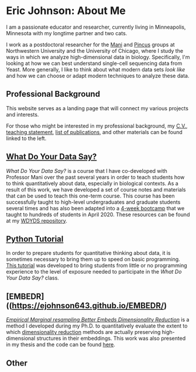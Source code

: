 # Eric Johnson: About Me

I am a passionate educator and researcher, currently living in Minneapolis, Minnesota with my longtime partner and two cats.

I work as a postdoctoral researcher for the [Mani](https://scholar.google.com/citations?user=81qY5lEAAAAJ&hl=en) and [Pincus](https://scholar.google.com/citations?hl=en&user=Jg6FmzsAAAAJ) groups at Northwestern University and the University of Chicago, where I study the ways in which we analyze high-dimensional data in biology. Specifically, I'm looking at how we can best understand single-cell sequencing data from Yeast. More generally, I like to think about what modern data sets *look like* and how we can choose or adapt modern techniques to analyze these data.

## Professional Background

This website serves as a landing page that will connect my various projects and interests.

For those who might be interested in my professional background, my [C.V.](./Curriculum-Vitae.md), [teaching statement](./TeachingStatement.md), [list of publications](./Publications.md), and other materials can be found linked to the left.

## [What Do Your Data Say?](https://ejohnson643.github.io/WhatDoYourDataSay/)

*What Do Your Data Say?* is a course that I have co-developed with Professor Mani over the past several years in order to teach students how to think quantitatively about data, especially in biological contexts.  As a result of this work, we have developed a set of course notes and materials that can be used to teach this one-term course.  This course has been successfully taught to high-level undergraduates and graduate students several times and has also been adapted into a [4-week bootcamp](https://www.whatdoyourdatasay.com/) that we taught to hundreds of students in April 2020.  These resources can be found at my [WDYDS repository](https://ejohnson643.github.io/WhatDoYourDataSay/).

## [Python Tutorial](https://ejohnson643.github.io/PythonTutorial/)

In order to prepare students for quantitative thinking about data, it is sometimes necessary to bring them up to speed on basic programming. [This tutorial](https://ejohnson643.github.io/PythonTutorial/) was developed to bring students from little or no programming experience to the level of exposure needed to participate in the *What Do Your Data Say?* class.

## [EMBEDR]((https://ejohnson643.github.io/EMBEDR/)

[*Empirical Marginal resampling Better Embeds Dimensionality Reduction*](https://pubmed.ncbi.nlm.nih.gov/35510181/) is a method I developed during my Ph.D. to quantitatively evaluate the extent to which [dimensionality reduction](https://en.wikipedia.org/wiki/Dimensionality_reduction) methods are actually preserving high-dimensional structures in their embeddings.  This work was also presented in my thesis and the code can be found [here](https://github.com/ejohnson643/EMBEDR).

## Other


<!-- This is a small sample book to give you a feel for how book content is
structured.
It shows off a few of the major file types, as well as some sample content.
It does not go in-depth into any particular topic - check out [the Jupyter Book documentation](https://jupyterbook.org) for more information.

Check out the content pages bundled with this sample book to see more.

Here is Eric adding information.  This is me, Eric!

Ok just checking that I know how this works. -->
<!-- 
```{tableofcontents}
``` -->
